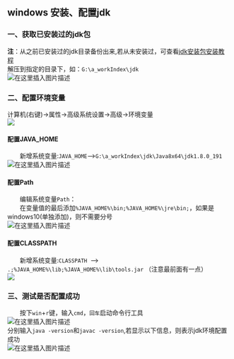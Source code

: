 ## windows 安装、配置jdk
### 一、获取已安装过的jdk包  
**注**：从之前已安装过的jdk目录备份出来,若从未安装过，可查看[jdk安装包安装教程](https://jingyan.baidu.com/article/6dad5075d1dc40a123e36ea3.html)   
解压到指定的目录下，如：`G:\a_workIndex\jdk`   
![在这里插入图片描述](https://img-blog.csdnimg.cn/20190428164012670.png)  
### 二、配置环境变量  
计算机(右键)→属性→高级系统设置→高级→环境变量  
![](https://imgsa.baidu.com/exp/w=500/sign=b201ea16d539b6004dce0fb7d9523526/55e736d12f2eb9383c9f9307d5628535e4dd6f51.jpg)  
#### 配置JAVA_HOME
&emsp;&emsp;新增系统变量:`JAVA_HOME`-->`G:\a_workIndex\jdk\Java8x64\jdk1.8.0_191`  
![在这里插入图片描述](https://img-blog.csdnimg.cn/20190428164446431.png)  
#### 配置Path
&emsp;&emsp;编辑系统变量`Path`：  
&emsp;&emsp;在变量值的最后添加`%JAVA_HOME%\bin;%JAVA_HOME%\jre\bin;`，如果是windows10(单独添加)，则不需要分号  
![在这里插入图片描述](https://img-blog.csdnimg.cn/20190428164708633.png?x-oss-process=image/watermark,type_ZmFuZ3poZW5naGVpdGk,shadow_10,text_aHR0cHM6Ly9ibG9nLmNzZG4ubmV0L3FxXzI1NTk4NDUz,size_16,color_FFFFFF,t_70)  
#### 配置CLASSPATH  
&emsp;&emsp;新增系统变量:`CLASSPATH `-->` .;%JAVA_HOME%\lib;%JAVA_HOME%\lib\tools.jar` （注意最前面有一点）  
![](https://imgsa.baidu.com/exp/w=500/sign=6992ee3131adcbef01347e069cae2e0e/e1fe9925bc315c608d98bc1a8db1cb1349547732.jpg)  
### 三、测试是否配置成功  
&emsp;&emsp;按下`win`+`r`键，输入`cmd`，`回车`启动命令行工具  
![在这里插入图片描述](https://img-blog.csdnimg.cn/2019042816494285.png?x-oss-process=image/watermark,type_ZmFuZ3poZW5naGVpdGk,shadow_10,text_aHR0cHM6Ly9ibG9nLmNzZG4ubmV0L3FxXzI1NTk4NDUz,size_16,color_FFFFFF,t_70)  
分别输入`java -version`和`javac -version`,若显示以下信息，则表示jdk环境配置成功  
![在这里插入图片描述](https://img-blog.csdnimg.cn/20190428165042889.png)  
